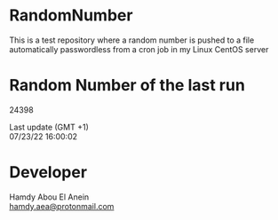 # RandomNumber    
This is a test repository where a random number is pushed to a file automatically passwordless from a cron job in my Linux CentOS server    
# Random Number of the last run   
24398
      
Last update (GMT +1)    
07/23/22 16:00:02
# Developer    
Hamdy Abou El Anein   
hamdy.aea@protonmail.com

